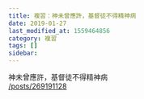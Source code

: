 ```yaml
---
title: 複習：神未曾應許，基督徒不得精神病
date: 2019-01-27
last_modified_at: 1559464856
category: 複習
tags: []
sidebar: 
---
```


<p>神未曾應許，基督徒不得精神病<br/>
<a href="/posts/269191128" target="_blank">/posts/269191128</a></p>
<p> </p>
